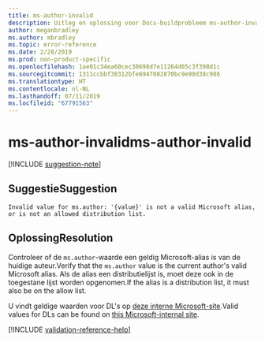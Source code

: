 ```yaml
---
title: ms-author-invalid
description: Uitleg en oplossing voor Docs-buildprobleem ms-author-invalid
author: meganbradley
ms.author: mbradley
ms.topic: error-reference
ms.date: 2/28/2019
ms.prod: non-product-specific
ms.openlocfilehash: 1ae01c34ea60cec30698d7e11264d05c3f398d1c
ms.sourcegitcommit: 1311ccbbf38312bfe6947082870bc9e90d38c986
ms.translationtype: HT
ms.contentlocale: nl-NL
ms.lasthandoff: 07/11/2019
ms.locfileid: "67791563"
---
```

# <a name="ms-author-invalid"></a><span data-ttu-id="2efd1-103">ms-author-invalid</span><span class="sxs-lookup"><span data-stu-id="2efd1-103">ms-author-invalid</span></span>

[!INCLUDE [suggestion-note](includes/suggestion-note.md)]

## <a name="suggestion"></a><span data-ttu-id="2efd1-104">Suggestie</span><span class="sxs-lookup"><span data-stu-id="2efd1-104">Suggestion</span></span>

`Invalid value for ms.author: '{value}' is not a valid Microsoft alias, or is not an allowed distribution list.`

## <a name="resolution"></a><span data-ttu-id="2efd1-105">Oplossing</span><span class="sxs-lookup"><span data-stu-id="2efd1-105">Resolution</span></span>

<span data-ttu-id="2efd1-106">Controleer of de `ms.author`-waarde een geldig Microsoft-alias is van de huidige auteur.</span><span class="sxs-lookup"><span data-stu-id="2efd1-106">Verify that the `ms.author` value is the current author's valid Microsoft alias.</span></span> <span data-ttu-id="2efd1-107">Als de alias een distributielijst is, moet deze ook in de toegestane lijst worden opgenomen.</span><span class="sxs-lookup"><span data-stu-id="2efd1-107">If the alias is a distribution list, it must also be on the allow list.</span></span>

<span data-ttu-id="2efd1-108">U vindt geldige waarden voor DL's op [deze interne Microsoft-site](https://docsmetadatatool.azurewebsites.net/allowlists).</span><span class="sxs-lookup"><span data-stu-id="2efd1-108">Valid values for DLs can be found on [this Microsoft-internal site](https://docsmetadatatool.azurewebsites.net/allowlists).</span></span>

<!--make sure to add this file to your includes folder and verify the path-->
[!INCLUDE [validation-reference-help](includes/validation-reference-help.md)]
